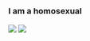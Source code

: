 ### I am a homosexual
<img align="center" src="https://github-readme-stats.vercel.app/api/?username=Pikkel&theme=radical"/> <img align="center" src="https://github-readme-stats.vercel.app/api/top-langs/?username=Pikkel&compact&theme=radical"/>

